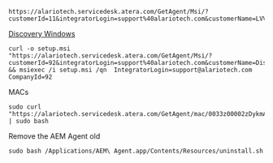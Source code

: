 ```
https://alariotech.servicedesk.atera.com/GetAgent/Msi/?customerId=11&integratorLogin=support%40alariotech.com&customerName=LVVS
```

[Discovery Windows](https://alariotech.servicedesk.atera.com/GetAgent/Msi/?customerId=92&integratorLogin=support%40alariotech.com&customerName=Discovery%20Bicycle%20Tours)
```
curl -o setup.msi "https://alariotech.servicedesk.atera.com/GetAgent/Msi/?customerId=92&integratorLogin=support%40alariotech.com&customerName=Discovery%20Bicycle%20Tours" && msiexec /i setup.msi /qn  IntegratorLogin=support@alariotech.com CompanyId=92
```

MACs
```
sudo curl "https://alariotech.servicedesk.atera.com/GetAgent/mac/0033z00002zDykmAAC/92" | sudo bash
```

Remove the AEM Agent old 
```
sudo bash /Applications/AEM\ Agent.app/Contents/Resources/uninstall.sh
```
